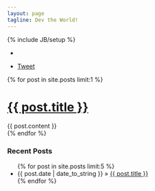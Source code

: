 ```yaml
---
layout: page 
tagline: Dev the World!
---
```

{% include JB/setup %}

<div class="social">
    <ul class="list-linear">
        <li><div class="twitter-follow"><a href="https://twitter.com/{{ site.author.twitter }}" class="twitter-follow-button" data-show-count="false" data-lang="en"></a></div></li>
        <li><div class="twitter-tweet"><a href="https://twitter.com/share" class="twitter-share-button" data-count="horizontal" data-via="{{ site.author.twitter }}" data-lang="en">Tweet</a></div></li>
    </ul>
</div>

{% for post in site.posts limit:1 %}
  <div class="row">
    <div class="span12">
        <h1><a href="{{ BASE_PATH }}{{ post.url }}">{{ post.title }}</a></h1>
        {{ post.content }}
    </div>
  </div>
{% endfor %}

<h3>Recent Posts</h3>
<ul class="posts">
  {% for post in site.posts limit:5 %}
    <li><span>{{ post.date | date_to_string }}</span> &raquo; <a href="{{ BASE_PATH }}{{ post.url }}">{{ post.title }}</a></li>
  {% endfor %}
</ul>


